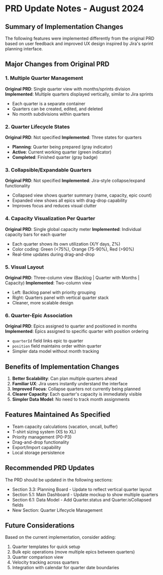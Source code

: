 # PRD Update Notes - August 2024

## Summary of Implementation Changes

The following features were implemented differently from the original PRD based on user feedback and improved UX design inspired by Jira's sprint planning interface.

## Major Changes from Original PRD

### 1. Multiple Quarter Management
**Original PRD**: Single quarter view with months/sprints division
**Implemented**: Multiple quarters displayed vertically, similar to Jira sprints
- Each quarter is a separate container
- Quarters can be created, edited, and deleted
- No month subdivisions within quarters

### 2. Quarter Lifecycle States
**Original PRD**: Not specified
**Implemented**: Three states for quarters
- **Planning**: Quarter being prepared (gray indicator)
- **Active**: Current working quarter (green indicator)
- **Completed**: Finished quarter (gray badge)

### 3. Collapsible/Expandable Quarters
**Original PRD**: Not specified
**Implemented**: Jira-style collapse/expand functionality
- Collapsed view shows quarter summary (name, capacity, epic count)
- Expanded view shows all epics with drag-drop capability
- Improves focus and reduces visual clutter

### 4. Capacity Visualization Per Quarter
**Original PRD**: Single global capacity meter
**Implemented**: Individual capacity bars for each quarter
- Each quarter shows its own utilization (X/Y days, Z%)
- Color coding: Green (<75%), Orange (75-90%), Red (>90%)
- Real-time updates during drag-and-drop

### 5. Visual Layout
**Original PRD**: Three-column view (Backlog | Quarter with Months | Capacity)
**Implemented**: Two-column view
- Left: Backlog panel with priority grouping
- Right: Quarters panel with vertical quarter stack
- Cleaner, more scalable design

### 6. Quarter-Epic Association
**Original PRD**: Epics assigned to quarter and positioned in months
**Implemented**: Epics assigned to specific quarter with position ordering
- `quarterId` field links epic to quarter
- `position` field maintains order within quarter
- Simpler data model without month tracking

## Benefits of Implementation Changes

1. **Better Scalability**: Can plan multiple quarters ahead
2. **Familiar UX**: Jira users instantly understand the interface
3. **Improved Focus**: Collapse quarters not currently being planned
4. **Clearer Capacity**: Each quarter's capacity is immediately visible
5. **Simpler Data Model**: No need to track month assignments

## Features Maintained As Specified

- Team capacity calculations (vacation, oncall, buffer)
- T-shirt sizing system (XS to XL)
- Priority management (P0-P3)
- Drag-and-drop functionality
- Export/Import capability
- Local storage persistence

## Recommended PRD Updates

The PRD should be updated in the following sections:
- Section 3.3: Planning Board - Update to reflect vertical quarter layout
- Section 5.1: Main Dashboard - Update mockup to show multiple quarters
- Section 6.1: Data Model - Add Quarter.status and Quarter.isCollapsed fields
- New Section: Quarter Lifecycle Management

## Future Considerations

Based on the current implementation, consider adding:
1. Quarter templates for quick setup
2. Bulk epic operations (move multiple epics between quarters)
3. Quarter comparison view
4. Velocity tracking across quarters
5. Integration with calendar for quarter date boundaries